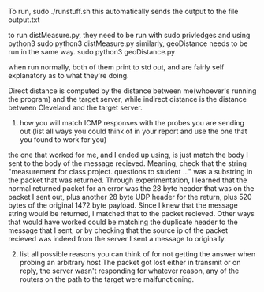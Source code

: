 To run, sudo ./runstuff.sh
this automatically sends the output to the file output.txt

to run distMeasure.py, they need to be run with sudo privledges and using python3
	sudo python3 distMeasure.py
similarly, geoDistance needs to be run in the same way.
	sudo python3 geoDistance.py

when run normally, both of them print to std out, and are fairly self explanatory as to what they're doing.

Direct distance is computed by the distance between me(whoever's running the program) and the target server, while indirect distance is the distance between Cleveland and the target server.


1) how you will match ICMP responses with the probes you are sending out (list all ways you could think of in your report and use the one that you found to work for you) 

the one that worked for me, and I ended up using, is just match the body I sent to the body of the message recieved. Meaning, check that the string "measurement for class project. questions to student ..." was a substring in the packet that was returned. 
Through experimentation, I learned that the normal returned packet for an error was the 28 byte header that was on the packet I sent out, plus another 28 byte UDP header for the return, plus 520 bytes of the original 1472 byte payload. Since I knew that the message string would be returned, I matched that to the packet recieved.
Other ways that would have worked could be matching the duplicate header to the message that I sent, or by checking that the source ip of the packet recieved was indeed from the server I sent a message to originally.

2) list all possible reasons you can think of for not getting the answer when probing an arbitrary host
The packet got lost either in transmit or on reply, the server wasn't responding for whatever reason, any of the routers on the path to the target were malfunctioning.

